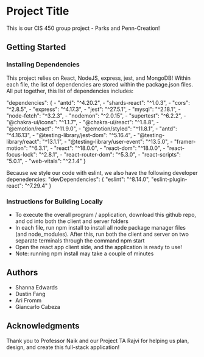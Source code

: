 # Project Title

This is our CIS 450 group project - Parks and Penn-Creation!

## Getting Started

### Installing Dependencies

This project relies on React, NodeJS, express, jest, and MongoDB! Within each file, the list of dependencies are stored within the package.json files. All put together, this list of dependencies includes:

"dependencies": {
    - "antd": "^4.20.2",
    - "shards-react": "^1.0.3",
    - "cors": "^2.8.5",
    - "express": "^4.17.3",
    - "jest": "^27.5.1",
    - "mysql": "^2.18.1",
    - "node-fetch": "^3.2.3",
    - "nodemon": "^2.0.15",
    - "supertest": "^6.2.2",
    - "@chakra-ui/icons": "^1.1.7",
    - "@chakra-ui/react": "^1.8.8",
    - "@emotion/react": "^11.9.0",
    - "@emotion/styled": "^11.8.1",
    - "antd": "^4.16.13",
    - "@testing-library/jest-dom": "^5.16.4",
    - "@testing-library/react": "^13.1.1",
    - "@testing-library/user-event": "^13.5.0",
    - "framer-motion": "^6.3.1",
    - "react": "^18.0.0",
    - "react-dom": "^18.0.0",
    - "react-focus-lock": "^2.8.1",
    - "react-router-dom": "^5.3.0",
    - "react-scripts": "5.0.1",
    - "web-vitals": "^2.1.4"
  }
  
  Because we style our code with eslint, we also have the following developer depenedencies:
  "devDependencies": {
    "eslint": "^8.14.0",
    "eslint-plugin-react": "^7.29.4"
  }

### Instructions for Building Locally

* To execute the overall program / application, download this github repo, and cd into both the client and server folders
* In each file, run npm install to install all node package manager files (and node_modules). After this, run both the client and server on two separate terminals through the command npm start
* Open the react app client side, and the application is ready to use!
* Note: running npm install may take a couple of minutes

## Authors

- Shanna Edwards
- Dustin Fang
- Ari Fromm
- Giancarlo Cabeza

## Acknowledgments

Thank you to Professor Naik and our Project TA Rajvi for helping us plan, design, and create this full-stack application!
